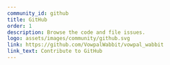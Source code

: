 ```yaml
---
community_id: github
title: GitHub
order: 1
description: Browse the code and file issues.
logo: assets/images/community/github.svg
link: https://github.com/VowpalWabbit/vowpal_wabbit
link_text: Contribute to GitHub
---
```

